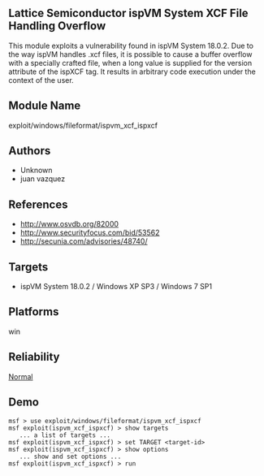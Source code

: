 ## Lattice Semiconductor ispVM System XCF File Handling Overflow

This module exploits a vulnerability found in ispVM System 
18.0.2. Due to the way ispVM handles .xcf files, it is 
possible to cause a buffer overflow with a specially crafted 
file, when a long value is supplied for the version 
attribute of the ispXCF tag. It results in arbitrary code 
execution under the context of the user.


## Module Name
exploit/windows/fileformat/ispvm_xcf_ispxcf

## Authors
* Unknown
* juan vazquez


## References
* http://www.osvdb.org/82000
* http://www.securityfocus.com/bid/53562
* http://secunia.com/advisories/48740/



## Targets
* ispVM System 18.0.2 / Windows XP SP3 / Windows 7 SP1


## Platforms
win

## Reliability
[Normal](https://github.com/rapid7/metasploit-framework/wiki/Exploit-Ranking)

## Demo

```
msf > use exploit/windows/fileformat/ispvm_xcf_ispxcf
msf exploit(ispvm_xcf_ispxcf) > show targets
   ... a list of targets ...
msf exploit(ispvm_xcf_ispxcf) > set TARGET <target-id>
msf exploit(ispvm_xcf_ispxcf) > show options
   ... show and set options ...
msf exploit(ispvm_xcf_ispxcf) > run
```
    
    